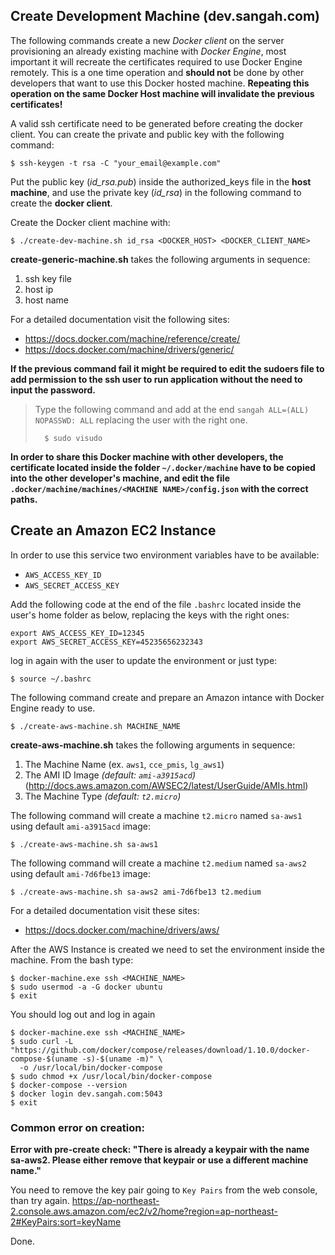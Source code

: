 ## Create Development Machine (dev.sangah.com)

The following commands create a new *Docker client* on the server provisioning an already existing machine with 
*Docker Engine*, most important it will recreate the certificates required to use Docker Engine remotely.
This is a one time operation and **should not** be done by other developers that want to use this Docker hosted machine.
**Repeating this operation on the same Docker Host machine will invalidate the previous certificates!**

A valid ssh certificate need to be generated before creating the docker client.
You can create the private and public key with the following command:

    $ ssh-keygen -t rsa -C "your_email@example.com"

Put the public key (*id_rsa.pub*) inside the authorized_keys file in the **host machine**, and use the private key (*id_rsa*) in the following command to create the **docker client**.

Create the Docker client machine with:

    $ ./create-dev-machine.sh id_rsa <DOCKER_HOST> <DOCKER_CLIENT_NAME>

**create-generic-machine.sh** takes the following arguments in sequence:

1. ssh key file
2. host ip
3. host name

For a detailed documentation visit the following sites:
- https://docs.docker.com/machine/reference/create/
- https://docs.docker.com/machine/drivers/generic/

**If the previous command fail it might be required to edit the sudoers file to add permission to the ssh user
to run application without the need to input the password.**

> Type the following command and add at the end ``sangah ALL=(ALL) NOPASSWD: ALL`` replacing the user with the right one.
>
>       $ sudo visudo

**In order to share this Docker machine with other developers, the certificate located inside the folder
`~/.docker/machine` have to be copied into the other developer's machine,
and edit the file `.docker/machine/machines/<MACHINE NAME>/config.json` with the correct paths.** 


## Create an Amazon EC2 Instance

In order to use this service two environment variables have to be available:

- `AWS_ACCESS_KEY_ID`
- `AWS_SECRET_ACCESS_KEY`

Add the following code at the end of the file `.bashrc` located inside the user's home folder as below,
replacing the keys with the right ones:

    export AWS_ACCESS_KEY_ID=12345
    export AWS_SECRET_ACCESS_KEY=45235656232343

log in again with the user to update the environment or just type:

    $ source ~/.bashrc


The following command create and prepare an Amazon intance with Docker Engine ready to use.

    $ ./create-aws-machine.sh MACHINE_NAME


**create-aws-machine.sh** takes the following arguments in sequence:

1. The Machine Name (ex. `aws1`, `cce_pmis`, `lg_aws1`)
2. The AMI ID Image *(default: `ami-a3915acd`)* (http://docs.aws.amazon.com/AWSEC2/latest/UserGuide/AMIs.html)
3. The Machine Type *(default: `t2.micro`)*

The following command will create a machine `t2.micro` named `sa-aws1` using default `ami-a3915acd` image:

    $ ./create-aws-machine.sh sa-aws1

The following command will create a machine `t2.medium` named `sa-aws2` using default `ami-7d6fbe13` image:

    $ ./create-aws-machine.sh sa-aws2 ami-7d6fbe13 t2.medium



For a detailed documentation visit these sites: 
- https://docs.docker.com/machine/drivers/aws/

After the AWS Instance is created we need to set the environment inside the machine.
From the bash type:

    $ docker-machine.exe ssh <MACHINE_NAME>
    $ sudo usermod -a -G docker ubuntu
    $ exit

You should log out and log in again

    $ docker-machine.exe ssh <MACHINE_NAME>
    $ sudo curl -L "https://github.com/docker/compose/releases/download/1.10.0/docker-compose-$(uname -s)-$(uname -m)" \
      -o /usr/local/bin/docker-compose
    $ sudo chmod +x /usr/local/bin/docker-compose
    $ docker-compose --version
    $ docker login dev.sangah.com:5043
    $ exit

### Common error on creation:

**Error with pre-create check: "There is already a keypair with the name sa-aws2.  Please either remove that keypair or use a different machine name."**

You need to remove the key pair going to `Key Pairs` from the web console, than try again.
https://ap-northeast-2.console.aws.amazon.com/ec2/v2/home?region=ap-northeast-2#KeyPairs:sort=keyName

Done.